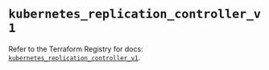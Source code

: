 # `kubernetes_replication_controller_v1`

Refer to the Terraform Registry for docs: [`kubernetes_replication_controller_v1`](https://registry.terraform.io/providers/hashicorp/kubernetes/2.35.0/docs/resources/replication_controller_v1).
